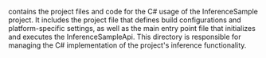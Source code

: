 contains the project files and code for the C# usage of the InferenceSample project. It includes the project file that defines build configurations and platform-specific settings, as well as the main entry point file that initializes and executes the InferenceSampleApi. This directory is responsible for managing the C# implementation of the project's inference functionality.
